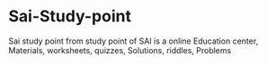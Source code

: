 # Sai-Study-point
Sai study point from study point of SAI is a online Education center, Materials, worksheets, quizzes, Solutions, riddles, Problems
